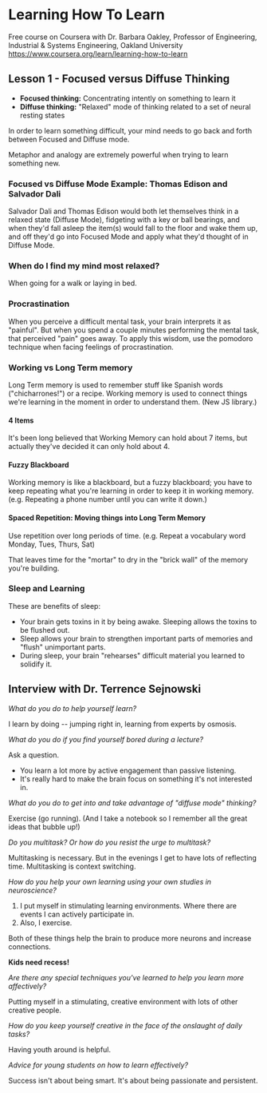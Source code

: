 # Learning How To Learn

Free course on Coursera with Dr. Barbara Oakley, Professor of Engineering, Industrial & Systems Engineering, Oakland University
https://www.coursera.org/learn/learning-how-to-learn

## Lesson 1 - Focused versus Diffuse Thinking

- **Focused thinking:** Concentrating intently on something to learn it
- **Diffuse thinking:** "Relaxed" mode of thinking related to a set of neural resting states

In order to learn something difficult, your mind needs to go back and forth between Focused and Diffuse mode.

Metaphor and analogy are extremely powerful when trying to learn something new.

### Focused vs Diffuse Mode Example: Thomas Edison and Salvador Dali

Salvador Dali and Thomas Edison would both let themselves think in a relaxed state (Diffuse Mode), fidgeting with a key or ball bearings, and when they'd fall asleep the item(s) would fall to the floor and wake them up, and off they'd go into Focused Mode and apply what they'd thought of in Diffuse Mode.

### When do I find my mind most relaxed?

When going for a walk or laying in bed.

### Procrastination

When you perceive a difficult mental task, your brain interprets it as "painful". But when you spend a couple minutes performing the mental task, that perceived "pain" goes away. To apply this wisdom, use the pomodoro technique when facing feelings of procrastination.

### Working vs Long Term memory

Long Term memory is used to remember stuff like Spanish words ("chicharrones!") or a recipe.
Working memory is used to connect things we're learning in the moment in order to understand them. (New JS library.)

#### 4 Items

It's been long believed that Working Memory can hold about 7 items, but actually they've decided it can only hold about 4.

#### Fuzzy Blackboard

Working memory is like a blackboard, but a fuzzy blackboard; you have to keep repeating what you're learning in order to keep it in working memory. (e.g. Repeating a phone number until you can write it down.)

#### Spaced Repetition: Moving things into Long Term Memory

Use repetition over long periods of time. (e.g. Repeat a vocabulary word Monday, Tues, Thurs, Sat)

That leaves time for the "mortar" to dry in the "brick wall" of the memory you're building.

### Sleep and Learning

These are benefits of sleep:

 - Your brain gets toxins in it by being awake. Sleeping allows the toxins to be flushed out.
 - Sleep allows your brain to strengthen important parts of memories and "flush" unimportant parts.
 - During sleep, your brain "rehearses" difficult material you learned to solidify it.

## Interview with Dr. Terrence Sejnowski

*What do you do to help yourself learn?*

I learn by doing -- jumping right in, learning from experts by osmosis.

*What do you do if you find yourself bored during a lecture?*

Ask a question.

 - You learn a lot more by active engagement than passive listening.
 - It's really hard to make the brain focus on something it's not interested in.

*What do you do to get into and take advantage of "diffuse mode" thinking?*

Exercise (go running). (And I take a notebook so I remember all the great ideas that bubble up!)

*Do you multitask? Or how do you resist the urge to multitask?*

Multitasking is necessary. But in the evenings I get to have lots of reflecting time.
Multitasking is context switching.

*How do you help your own learning using your own studies in neuroscience?*

1. I put myself in stimulating learning environments. Where there are events I can actively participate in.
2. Also, I exercise.

Both of these things help the brain to produce more neurons and increase connections.

**Kids need recess!**

*Are there any special techniques you've learned to help you learn more affectively?*

Putting myself in a stimulating, creative environment with lots of other creative people.

*How do you keep yourself creative in the face of the onslaught of daily tasks?*

Having youth around is helpful.

*Advice for young students on how to learn effectively?*

Success isn't about being smart. It's about being passionate and persistent.

